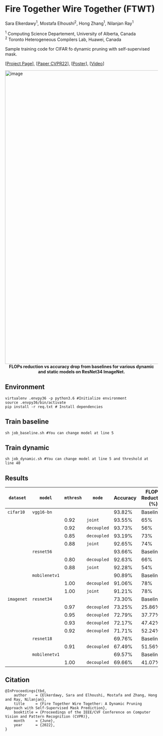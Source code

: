 # Fire Together Wire Together (FTWT)

Sara Elkerdawy<sup>1</sup>, Mostafa Elhoushi<sup>2</sup>, Hong Zhang<sup>1</sup>, Nilanjan Ray<sup>1</sup>

<sup>1</sup> Computing Science Departement, University of Alberta, Canada\
<sup>2</sup> Toronto Heterogeneous Compilers Lab, Huawei, Canada

Sample training code for CIFAR fo dynamic pruning with self-supervised mask.

[[Project Page](https://selkerdawy.github.io/FTWT/)], [[Paper CVPR22](https://arxiv.org/abs/2110.08232)], [[Poster](docs/assets/img/CVPR22_PosterID178a_PaperID3265.pdf)], [[Video](#)]


<img width="965" alt="image" src="https://user-images.githubusercontent.com/1451293/170155960-9c5e133e-8212-45fd-8a72-6c1fc84ef12d.png">
<figcaption align = "center"><b>FLOPs reduction vs accuracy drop from baselines for various dynamic and static models on ResNet34 ImageNet.</b></figcaption>

## Environment
```
virtualenv .envpy36 -p python3.6 #Initialize environment
source .envpy36/bin/activate
pip install -r req.txt # Install dependencies
```
  
## Train baseline
```
sh job_baseline.sh #You can change model at line 5
```
  
## Train dynamic
```
sh job_dynamic.sh #You can change model at line 5 and threshold at line 40
```

## Results

| `dataset`  | `model`       | `mthresh`   | `mode`      | Accuracy | FLOPS Reduction (%) |
| ---------- | ------------- | ----------- | ----------- | -------- | ------------------- |
| `cifar10`  | `vgg16-bn`    |             |             | 93.82%   | Baseline            |
|            |               | 0.92        | `joint`     | 93.55%   | 65%                 |
|            |               | 0.92        | `decoupled` | 93.73%   | 56%                 |
|            |               | 0.85        | `decoupled` | 93.19%   | 73%                 |
|            |               | 0.88        | `joint`     | 92.65%   | 74%                 |
|            | `resnet56`    |             |             | 93.66%   | Baseline            |
|            |               | 0.80        | `decoupled` | 92.63%   | 66%                 |
|            |               | 0.88        | `joint`     | 92.28%   | 54%                 |
|            | `mobilenetv1` |             |             | 90.89%   | Baseline            |
|            |               | 1.00        | `decoupled` | 91.06%   | 78%                 |
|            |               | 1.00        | `joint`     | 91.21%   | 78%                 |
| `imagenet` | `resnet34`    |             |             | 73.30%   | Baseline            |
|            |               | 0.97        | `decoupled` | 73.25%   | 25.86%              |
|            |               | 0.95        | `decoupled` | 72.79%   | 37.77%              |
|            |               | 0.93        | `decoupled` | 72.17%   | 47.42%              |
|            |               | 0.92        | `decoupled` | 71.71%   | 52.24%              |
|            | `resnet18`    |             |             | 69.76%   | Baseline            |
|            |               | 0.91        | `decoupled` | 67.49%   | 51.56%              |
|            | `mobilenetv1` |             |             | 69.57%   | Baseline            |
|            |               | 1.00        | `decoupled` | 69.66%   | 41.07%              |


## Citation
```
@InProceedings{tbd,
    author    = {Elkerdawy, Sara and Elhoushi, Mostafa and Zhang, Hong and Ray, Nilanjan},
    title     = {Fire Together Wire Together: A Dynamic Pruning Approach with Self-Supervised Mask Prediction},
    booktitle = {Proceedings of the IEEE/CVF Conference on Computer Vision and Pattern Recognition (CVPR)},
    month     = {June},
    year      = {2022},
}
```
